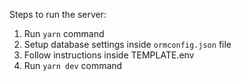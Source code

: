 Steps to run the server:

1. Run `yarn` command
2. Setup database settings inside `ormconfig.json` file
3. Follow instructions inside TEMPLATE.env
4. Run `yarn dev` command
